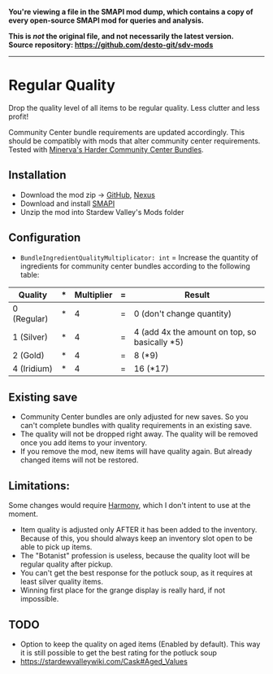 **You're viewing a file in the SMAPI mod dump, which contains a copy of every open-source SMAPI mod
for queries and analysis.**

**This is _not_ the original file, and not necessarily the latest version.**  
**Source repository: https://github.com/desto-git/sdv-mods**

----

# Regular Quality

Drop the quality level of all items to be regular quality. Less clutter and less profit!

Community Center bundle requirements are updated accordingly.
This should be compatibly with mods that alter community center requirements.
Tested with [Minerva's Harder Community Center Bundles](https://www.moddrop.com/stardew-valley/mods/580704).

## Installation

- Download the mod zip ->
	[GitHub](https://github.com/desto-git/sdv-mods/releases),
	[Nexus](https://www.nexusmods.com/stardewvalley/mods/5090/)
- Download and install [SMAPI](https://smapi.io/)
- Unzip the mod into Stardew Valley's Mods folder

## Configuration

- `BundleIngredientQualityMultiplicator: int` = Increase the quantity of ingredients for community center bundles according to the following table:

Quality     | * | Multiplier | = | Result
----------- | - | ---------- | - | ------
0 (Regular) | * | 4          | = | 0 (don't change quantity)
1 (Silver)  | * | 4          | = | 4 (add 4x the amount on top, so basically *5)
2 (Gold)    | * | 4          | = | 8 (*9)
4 (Iridium) | * | 4          | = | 16 (*17)

## Existing save

- Community Center bundles are only adjusted for new saves. So you can't complete bundles with quality requirements in an existing save.
- The quality will not be dropped right away. The quality will be removed once you add items to your inventory.
- If you remove the mod, new items will have quality again. But already changed items will not be restored.

## Limitations:

Some changes would require [Harmony](https://stardewvalleywiki.com/Modding:Modder_Guide/APIs/Harmony), which I don't intent to use at the moment.

- Item quality is adjusted only AFTER it has been added to the inventory.
	Because of this, you should always keep an inventory slot open to be able to pick up items.
- The "Botanist" profession is useless, because the quality loot will be regular quality after pickup.
- You can't get the best response for the potluck soup, as it requires at least silver quality items.
- Winning first place for the grange display is really hard, if not impossible.

## TODO
- Option to keep the quality on aged items (Enabled by default).
	This way it is still possible to get the best rating for the potluck soup
- https://stardewvalleywiki.com/Cask#Aged_Values